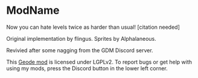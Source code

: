 # ModName
Now you can hate levels twice as harder than usual! [citation needed]

Original implementation by flingus. Sprites by Alphalaneous.

Revivied after some nagging from the GDM Discord server.

This [Geode mod](https://geode-sdk.org) is licensed under LGPLv2. To report bugs or get help with using my mods, press the Discord button in the lower left corner.
